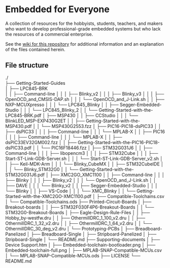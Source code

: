 # Embedded for Everyone
A collection of resources for the hobbyists, students, teachers, and makers who want to develop professional-grade embedded systems but who lack the resources of a commercial enterprise.

See the [wiki for this repository](https://github.com/nathancharlesjones/Embedded-for-Everyone/wiki) for additional information and an explanation of the files contained herein.

## File structure
./\
├── Getting-Started-Guides\
│   ├── LPC845-BRK\
│   │   ├── Command-line
│   │   │   ├── Blinky_v2
│   │   │   ├── Blinky_v3
│   │   │   ├── OpenOCD_and_CMSIS-DAP.sh
│   │   │   └── OpenOCD_and_J-Link.sh
│   │   ├── NXP-MCUXpresso
│   │   │   └── LPC845_Blinky
│   │   ├── Segger-Embedded-Studio
│   │   │   └── LPC845_Blinky_2
│   │   └── Getting-Started-with-the-LPC845-BRK.pdf
│   ├── MSP430
│   │   ├── CCStudio
│   │   │   └── BlinkLED_MSP-EXP430G2ET
│   │   ├── Getting-Started-with-the-MSP430.pdf
│   │   └── MSP430G2553.fzz
│   ├── PIC16-PIC18-dsPIC33
│   │   ├── dsPIC33
│   │   │   ├── Command-line
│   │   │   └── MPLAB-X
│   │   ├── PIC16
│   │   │   ├── Command-line
│   │   │   └── MPLAB-X
│   │   ├── dsPIC33EV32GM002.fzz
│   │   ├── Getting-Started-with-the-PIC16-PIC18-dsPIC33.pdf
│   │   └── PIC16F18446.fzz
│   ├── STM32G031J6
│   │   ├── Command-line
│   │   │   ├── libopencm3
│   │   │   ├── STM32Cube
│   │   │   ├── Start-ST-Link-GDB-Server.sh
│   │   │   └── Start-ST-Link-GDB-Server_v2.sh
│   │   ├── Keil-MDK-Arm
│   │   │   └── Blinky_CubeMX
│   │   ├── STM32CubeIDE
│   │   │   └── Blinky_STM32G0
│   │   └── Getting-Started-with-the-STM32G031J6.pdf
│   ├── XMC2GO_XMC1100
│   │   ├── Command-line
│   │   │   ├── Blinky
│   │   │   ├── Blinky_v2
│   │   │   └── OpenOCD_and_J-Link.sh
│   │   ├── DAVE
│   │   │   └── Blinky_v2
│   │   ├── Segger-Embedded-Studio
│   │   │   └── Blinky
│   │   ├── VS-Code
│   │   │   └── XMC_Blinky
│   │   └── Getting-Started-with-the-XMC2GO-XMC1100.pdf
│   ├── Compatible-Toolchains.csv
│   └── Compatible-Toolchains.ods
├── Printed-Circuit-Boards
│   ├── Breakout-boards
│   │   ├── STM32F030F4P6-Breakout-Boards
│   │   └── STM32G0-Breakout-Boards
│   ├── Eagle-Design-Rule-Files
│   │   ├── Hobby_by-westfw.dru
│   │   ├── OthermillDRC_1_100_v2.dru
│   │   ├── OthermillDRC_1_32_v2.dru
│   │   ├── OthermillDRC_1_64_v2.dru
│   │   └── OthermillDRC_30_deg_v2.dru
│   └── Prototyping-PCBs
│       ├── Breadboard-Panelized
│       ├── Breadboard-Single
│       ├── Stripboard-Panelized
│       ├── Stripboard-Single
│       └── README.md
├── Supporting-documents
│   ├── Device Support.htm
│   ├── Embedded-toolchain-bootloader.png
│   ├── Embedded-toolchain-full.png
│   ├── MPLAB-SNAP-Compatible-MCUs.csv
│   └── MPLAB-SNAP-Compatible-MCUs.ods
├── LICENSE
└── README.md
